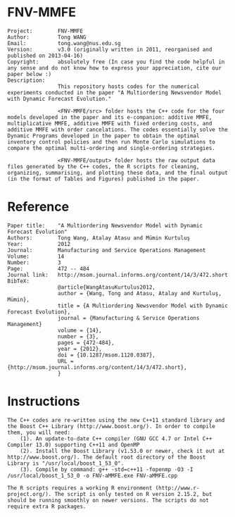FNV-MMFE
========

    Project:        FNV-MMFE
    Author:         Tong WANG
    Email:          tong.wang@nus.edu.sg
    Version:        v3.0 (originally written in 2011, reorganised and published on 2013-04-16)
    Copyright:      absolutely free (In case you find the code helpful in any sense and do not know how to express your appreciation, cite our paper below :)
    Description:
                    This repository hosts codes for the numerical experiments conducted in the paper "A Multiordering Newsvendor Model with Dynamic Forecast Evolution."

                    <FNV-MMFE/src> folder hosts the C++ code for the four models developed in the paper and its e-companion: additive MMFE, multiplicative MMFE, additive MMFE with fixed ordering costs, and additive MMFE with order cancelations. The codes essentially solve the Dynamic Programs developed in the paper to obtain the optimal inventory control policies and then run Monte Carlo simulations to compare the optimal multi-ordering and single-ordering strategies.

                    <FNV-MMFE/output> folder hosts the raw output data files generated by the C++ codes, the R scripts for cleaning, organizing, summarising, and plotting these data, and the final output (in the format of Tables and Figures) published in the paper.


Reference
=========

    Paper title:    "A Multiordering Newsvendor Model with Dynamic Forecast Evolution"
    Authors:        Tong Wang, Atalay Atasu and Mümin Kurtuluş
    Year:           2012
    Journal:        Manufacturing and Service Operations Management
    Volume:         14
    Number:         3
    Page:           472 -- 484
    Journal link:   http://msom.journal.informs.org/content/14/3/472.short
    BibTeX:
                    @article{WangAtasuKurtulus2012,
                    author = {Wang, Tong and Atasu, Atalay and Kurtuluş, Mümin}, 
                    title = {A Multiordering Newsvendor Model with Dynamic Forecast Evolution},
                    journal = {Manufacturing & Service Operations Management} 
                    volume = {14}, 
                    number = {3}, 
                    pages = {472-484}, 
                    year = {2012}, 
                    doi = {10.1287/msom.1120.0387}, 
                    URL = {http://msom.journal.informs.org/content/14/3/472.short}, 
                    }


Instructions
============

    The C++ codes are re-written using the new C++11 standard library and the Boost C++ Library (http://www.boost.org/). In order to compile them, you will need:
        (1). An update-to-date C++ compiler (GNU GCC 4.7 or Intel C++ Compiler 13.0) supporting C++11 and OpenMP
        (2). Install the Boost Library (v1.53.0 or newer, check it out at http://www.boost.org/). The default root directory of the Boost Library is "/usr/local/boost_1_53_0".
        (3). Compile by command: g++ -std=c++11 -fopenmp -O3 -I /usr/local/boost_1_53_0 -o FNV-aMMFE.exe FNV-aMMFE.cpp

    The R scripts requires a working R environment (http://www.r-project.org/). The script is only tested on R version 2.15.2, but should be running smoothly on newer versions. The scripts do not require extra R packages.


